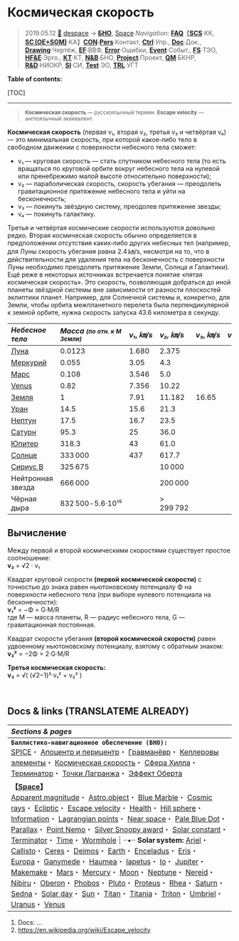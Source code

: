 # Космическая скорость
> 2019.05.12 [🚀](../../index/index.md) [despace](index.md) → **[БНО](nnb.md)**, [Space](index.md)
> *Navigation:*
> **[FAQ](faq.md)**【**[SCS](scs.md)**·КК, **[SC (OE+SGM)](sc.md)**·КА】**[CON](contact.md)·[Pers](person.md)**·Контакт, **[Ctrl](control.md)**·Упр., **[Doc](doc.md)**·Док., **[Drawing](drawing.md)**·Чертёж, **[EF](ef.md)**·ВВФ, **[Error](error.md)**·Ошибки, **[Event](event.md)**·Событ., **[FS](fs.md)**·ТЭО, **[HF&E](hfe.md)**·Эрго., **[KT](kt.md)**·КТ, **[N&B](nnb.md)**·БНО, **[Project](project.md)**·Проект, **[QM](qm.md)**·БКНР, **[R&D](rnd.md)**·НИОКР, **[SI](si.md)**·СИ, **[Test](test.md)**·ЭО, **[TRL](trl.md)**·УГТ

**Table of contents:**

[TOC]

---

> <small>**Космическая скорость** — русскоязычный термин. **Escape velocity** — англоязычный эквивалент.</small>

**Космическая скорость** (первая v₁, вторая v₂, третья v₃ и четвёртая v₄) — это минимальная скорость, при которой какое‑либо тело в свободном движении с поверхности небесного тела сможет:

   - v₁ — круговая скорость — стать спутником небесного тела (то есть вращаться по круговой орбите вокруг небесного тела на нулевой или пренебрежимо малой высоте относительно поверхности);
   - v₂ — параболическая скорость, скорость убегания — преодолеть гравитационное притяжение небесного тела и уйти на бесконечность;
   - v₃ — покинуть звёздную систему, преодолев притяжение звезды;
   - v₄ — покинуть галактику.

Третья и четвёртая космические скорости используются довольно редко. Вторая космическая скорость обычно определяется в предположении отсутствия каких‑либо других небесных тел (например, для Луны скорость убегания равна 2.4 ㎞/s, несмотря на то, что в действительности для удаления тела на бесконечность с поверхности Луны необходимо преодолеть притяжение Земли, Солнца и Галактики). Ещё реже в некоторых источниках встречается понятие «пятая космическая скорость». Это скорость, позволяющая добраться до иной планеты звёздной системы вне зависимости от разности плоскостей эклиптики планет. Например, для Солнечной системы и, конкретно, для Земли, чтобы орбита межпланетного перелета была перпендикулярной к земной орбите, нужна скорость запуска 43.6 километра в секунду.

|*Небесное тело*|*Масса <small>(по отн. к M Земли)</small>*|*v₁, ㎞/s*|*v₂, ㎞/s*|*v₃, ㎞/s*|*v₄, ㎞/s*|
|:-|:-|:-|:-|:-|:-|
|[Луна](moon.md)|0.0123|1.680|2.375| | |
|[Меркурий](mercury.md)|0.055|3.05|4.3| | |
|[Марс](mars.md)|0.108|3.546|5.0| | |
|[Venus](venus.md)|0.82|7.356|10.22| | |
|[Земля](earth.md)|1|7.91|11.182|16.65| |
|[Уран](uranus.md)|14.5|15.6|21.3| | |
|[Нептун](neptune.md)|17.5|16.7|23.5| | |
|[Сатурн](saturn.md)|95.3|25|36.0| | |
|[Юпитер](jupiter.md)|318.3|43|61.0| | |
|[Солнце](sun.md)|333 000|437|617.7| | |
|[Сириус B](sirius.md)|325 675| |10 000| | |
|Нейтронная звезда|666 000| |200 000| | |
|Чёрная дыра|832 500 ‑ 5.6·10¹⁵| |\> 299 792| | |



## Вычисление
Между первой и второй космическими скоростями существует простое соотношение:  
**v₂** = √2 · v₁

Квадрат круговой скорости **(первой космической скорости)** с точностью до знака равен ньютоновскому потенциалу Φ на поверхности небесного тела (при выборе нулевого потенциала на бесконечности):  
**v₁²** = −Φ = G·M/R  
где M — масса планеты, R — радиус небесного тела, G — гравитационная постоянная.

Квадрат скорости убегания **(второй космической скорости)** равен удвоенному ньютоновскому потенциалу, взятому с обратным знаком:  
**v₂²** = −2Φ = 2·G·M/R

**Третья космическая скорость:**  
**v₃** = √( (√2−1)²·v₁² + v₂² )



<p style="page-break-after:always"> </p>

## Docs & links (TRANSLATEME ALREADY)
|*Sections & pages*|
|:-|
|**`Баллистико‑навигационное обеспечение (БНО):`**<br> [SPICE](spice.md)・ [Апоцентр и перицентр](apopericentre.md)・ [Гравманёвр](gravass.md)・ [Кеплеровы элементы](keplerian.md)・ [Космическая скорость](esc_vel.md)・ [Сфера Хилла](hill_sphere.md)・ [Терминатор](terminator.md)・ [Точки Лагранжа](l_points.md)・ [Эффект Оберта](oberth_eff.md)|
|**【[Space](index.md)】**<br> [Apparent magnitude](app_mag.md)・ [Astro.object](aob.md)・ [Blue Marble](earth.md)・ [Cosmic rays](ion_rad.md)・ [Ecliptic](ecliptic.md)・ [Escape velocity](esc_vel.md)・ [Health](health.md)・ [Hill sphere](hill_sphere.md)・ [Information](info.md)・ [Lagrangian points](l_points.md)・ [Near space](near_space.md)・ [Pale Blue Dot](earth.md)・ [Parallax](parallax.md)・ [Point Nemo](earth.md)・ [Silver Snoopy award](silver_snoopy_award.md)・ [Solar constant](solar_const.md)・ [Terminator](terminator.md)・ [Time](time.md)・ [Wormhole](wormhole.md) ┊ ··•·· **Solar system:** [Ariel](ariel.md)・ [Callisto](callisto.md)・ [Ceres](ceres.md)・ [Deimos](deimos.md)・ [Earth](earth.md)・ [Enceladus](enceladus.md)・ [Eris](eris.md)・ [Europa](europa.md)・ [Ganymede](ganymede.md)・ [Haumea](haumea.md)・ [Iapetus](iapetus.md)・ [Io](io.md)・ [Jupiter](jupiter.md)・ [Makemake](makemake.md)・ [Mars](mars.md)・ [Mercury](mercury.md)・ [Moon](moon.md)・ [Neptune](neptune.md)・ [Nereid](nereid.md)・ [Nibiru](nibiru.md)・ [Oberon](oberon.md)・ [Phobos](phobos.md)・ [Pluto](pluto.md)・ [Proteus](proteus.md)・ [Rhea](rhea.md)・ [Saturn](saturn.md)・ [Sedna](sedna.md)・ [Solar day](solar_day.md)・ [Sun](sun.md)・ [Titan](titan.md)・ [Titania](titania.md)・ [Triton](triton.md)・ [Umbriel](umbriel.md)・ [Uranus](uranus.md)・ [Venus](venus.md)|

   1. Docs: …
   1. <https://en.wikipedia.org/wiki/Escape_velocity>
